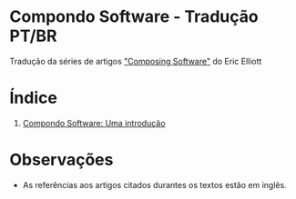 # Compondo Software - Tradução PT/BR

Tradução da séries de artigos ["Composing Software"](https://medium.com/javascript-scene/composing-software-the-book-f31c77fc3ddc) do Eric Elliott

# Índice

1) [Compondo Software: Uma introdução](1.compondo-software.md)


# Observações

- As referências aos artigos citados durantes os textos estão em inglês.
